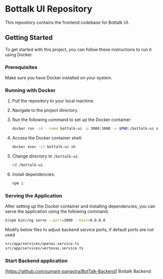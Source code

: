 # Bottalk UI Repository

This repository contains the frontend codebase for Bottalk UI.

## Getting Started

To get started with this project, you can follow these instructions to run it using Docker.

### Prerequisites

Make sure you have Docker installed on your system.

### Running with Docker

1. Pull the repository to your local machine.
2. Navigate to the project directory.
3. Run the following command to set up the Docker container:

    ```bash
    docker run -id --name bottalk-ui -p 3000:3000 -v $PWD:/bottalk-ui node:14-alpine
    ```

4. Access the Docker container shell:

    ```bash
    docker exec -it bottalk-ui sh
    ```

5. Change directory to `/bottalk-ui`:

    ```bash
    cd /bottalk-ui
    ```

6. Install dependencies:

    ```bash
    npm i
    ```

### Serving the Application

After setting up the Docker container and installing dependencies, you can serve the application using the following command:

```bash
$(npm bin)/ng serve --port=3000 --host=0.0.0.0
```

Modify below files to adjust backend service ports, if default ports are not used

```bash
src/app/services/openai.service.ts
src/app/services/vertexai.service.ts
```
### Start Backend application
[https://github.com/sumant-pangotra/BotTalk-Backend] Bottalk Backend
